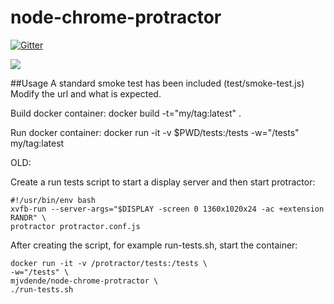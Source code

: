# node-chrome-protractor

[![Gitter](https://badges.gitter.im/Join%20Chat.svg)](https://gitter.im/mjvdende/node-chrome-protractor?utm_source=badge&utm_medium=badge&utm_campaign=pr-badge)

[![](https://badge.imagelayers.io/mjvdende/node-chrome-protractor:latest.svg)](https://imagelayers.io/?images=mjvdende/node-chrome-protractor:latest 'Get your own badge on imagelayers.io')

##Usage
A standard smoke test has been included (test/smoke-test.js)
Modify the url and what is expected.

Build docker container:
docker build -t="my/tag:latest" .

Run docker container:
docker run -it -v $PWD/tests:/tests -w="/tests" my/tag:latest



OLD:

Create a run tests script to start a display server and then start protractor:

    #!/usr/bin/env bash
    xvfb-run --server-args="$DISPLAY -screen 0 1360x1020x24 -ac +extension RANDR" \
    protractor protractor.conf.js

After creating the script, for example run-tests.sh, start the container:
    
    docker run -it -v /protractor/tests:/tests \
    -w="/tests" \
    mjvdende/node-chrome-protractor \
    ./run-tests.sh



